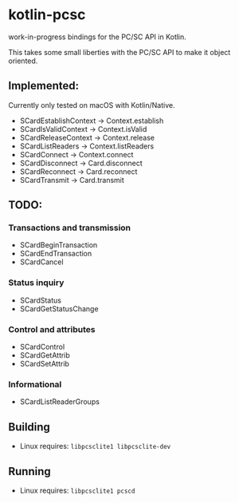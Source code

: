 # kotlin-pcsc

work-in-progress bindings for the PC/SC API in Kotlin.

This takes some small liberties with the PC/SC API to make it object oriented.

## Implemented:

Currently only tested on macOS with Kotlin/Native.

* SCardEstablishContext -> Context.establish
* SCardIsValidContext -> Context.isValid
* SCardReleaseContext -> Context.release
* SCardListReaders -> Context.listReaders
* SCardConnect -> Context.connect
* SCardDisconnect -> Card.disconnect
* SCardReconnect -> Card.reconnect
* SCardTransmit -> Card.transmit

## TODO:

### Transactions and transmission

* SCardBeginTransaction
* SCardEndTransaction
* SCardCancel

### Status inquiry

* SCardStatus
* SCardGetStatusChange

### Control and attributes

* SCardControl
* SCardGetAttrib
* SCardSetAttrib

### Informational

* SCardListReaderGroups

## Building

* Linux requires: `libpcsclite1 libpcsclite-dev`

## Running

* Linux requires: `libpcsclite1 pcscd`

